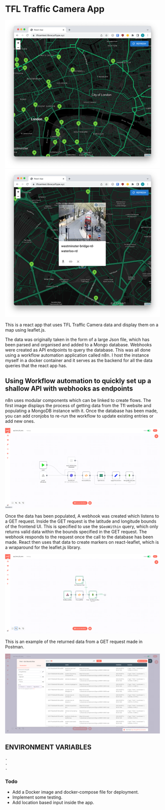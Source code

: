 # TFL Traffic Camera App

 ![demonstration](/docs/showcase_1.png)
 ![demonstration](/docs/showcase_2.png)

This is a react app that uses TFL Traffic Camera data and display them on a map using leaflet.js.

The data was originally taken in the form of a large Json file, which has been parsed and organised and added to a Mongo database. Webhooks were created as API endpoints to query the database. This was all done using a workflow automation application called n8n. I host the instance myself in a docker container and it serves as the backend for all the data queries that the react app has.

## Using Workflow automation to quickly set up a shallow API with webhooks as endpoints

n8n uses modular components which can be linked to create flows. The first image displays the process of getting data from the Tfl website and populating a MongoDB instance with it. Once the database has been made, you can add cronjobs to re-run the workflow to update existing entries or add new ones.

![workflow add to database](/docs/workflow_add_to_database.png)

Once the data has been populated, A webhook was created which listens to a GET request. Inside the GET request is the latitude and longitude bounds of the frontend UI. This is specified to use the `$GeoWithin` query, which only returns valid data within the bounds specified in the GET request. The webhook responds to the request once the call to the database has been made. React then uses that data to create markers on react-leaflet, which is a wraparound for the leaflet.js library.

![workflow api endpoint](/docs/workflow_webhook_api_endpoint.png)

This is an example of the returned data from a GET request made in Postman.

![workflow response data](/docs/api_response_data.png)

## ENVIRONMENT VARIABLES

```
-
-
-
```

### Todo
- Add a Docker image and docker-compose file for deployment.
- Implement some testing.
- Add location based input inside the app.